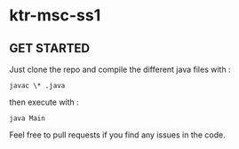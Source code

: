 # ktr-msc-ss1

## GET STARTED

Just clone the repo and compile the different java files with :

```
javac \* .java
```

then execute with :

```
java Main
```

Feel free to pull requests if you find any issues in the code.

